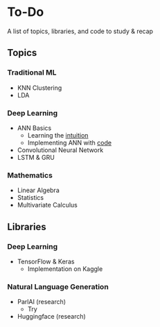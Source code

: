 # To-Do

A list of topics, libraries, and code to study & recap

## Topics

### Traditional ML

- KNN Clustering
- LDA

### Deep Learning

- ANN Basics
  - Learning the [intuition](https://www.youtube.com/watch?v=Ilg3gGewQ5U&list=PLZHQObOWTQDNU6R1_67000Dx_ZCJB-3pi&index=3)
  - Implementing ANN with [code](http://neuralnetworksanddeeplearning.com/chap1.html)
- Convolutional Neural Network
- LSTM & GRU

### Mathematics

- Linear Algebra
- Statistics
- Multivariate Calculus

## Libraries

### Deep Learning

- TensorFlow & Keras
  - Implementation on Kaggle

### Natural Language Generation

- ParlAI (research)
  - Try
- Huggingface (research)
